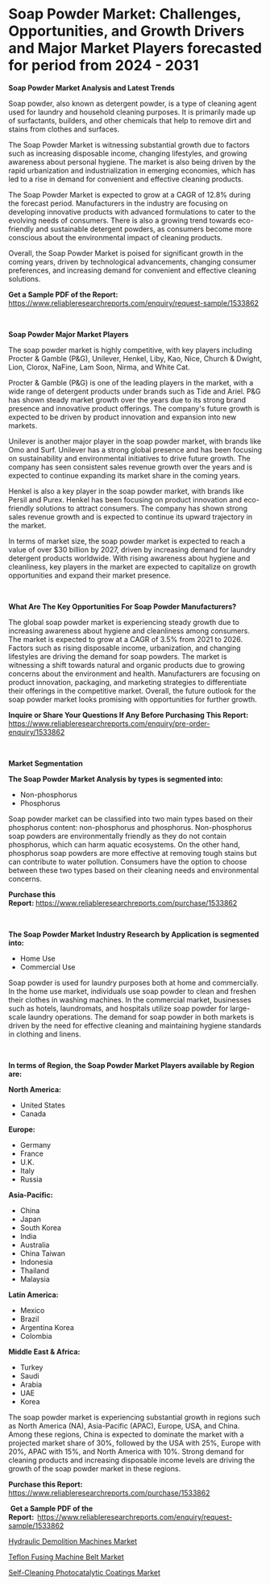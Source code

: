 <p><h1>Soap Powder Market: Challenges, Opportunities, and Growth Drivers and Major Market Players forecasted for period from 2024 - 2031</h1></p><p><strong>Soap Powder Market Analysis and Latest Trends</strong></p>
<p><p>Soap powder, also known as detergent powder, is a type of cleaning agent used for laundry and household cleaning purposes. It is primarily made up of surfactants, builders, and other chemicals that help to remove dirt and stains from clothes and surfaces.</p><p>The Soap Powder Market is witnessing substantial growth due to factors such as increasing disposable income, changing lifestyles, and growing awareness about personal hygiene. The market is also being driven by the rapid urbanization and industrialization in emerging economies, which has led to a rise in demand for convenient and effective cleaning products.</p><p>The Soap Powder Market is expected to grow at a CAGR of 12.8% during the forecast period. Manufacturers in the industry are focusing on developing innovative products with advanced formulations to cater to the evolving needs of consumers. There is also a growing trend towards eco-friendly and sustainable detergent powders, as consumers become more conscious about the environmental impact of cleaning products.</p><p>Overall, the Soap Powder Market is poised for significant growth in the coming years, driven by technological advancements, changing consumer preferences, and increasing demand for convenient and effective cleaning solutions.</p></p>
<p><strong>Get a Sample PDF of the Report:&nbsp;</strong> <a href="https://www.reliableresearchreports.com/enquiry/request-sample/1533862">https://www.reliableresearchreports.com/enquiry/request-sample/1533862</a></p>
<p>&nbsp;</p>
<p><strong>Soap Powder Major Market Players</strong></p>
<p><p>The soap powder market is highly competitive, with key players including Procter & Gamble (P&G), Unilever, Henkel, Liby, Kao, Nice, Church & Dwight, Lion, Clorox, NaFine, Lam Soon, Nirma, and White Cat. </p><p>Procter & Gamble (P&G) is one of the leading players in the market, with a wide range of detergent products under brands such as Tide and Ariel. P&G has shown steady market growth over the years due to its strong brand presence and innovative product offerings. The company's future growth is expected to be driven by product innovation and expansion into new markets.</p><p>Unilever is another major player in the soap powder market, with brands like Omo and Surf. Unilever has a strong global presence and has been focusing on sustainability and environmental initiatives to drive future growth. The company has seen consistent sales revenue growth over the years and is expected to continue expanding its market share in the coming years.</p><p>Henkel is also a key player in the soap powder market, with brands like Persil and Purex. Henkel has been focusing on product innovation and eco-friendly solutions to attract consumers. The company has shown strong sales revenue growth and is expected to continue its upward trajectory in the market.</p><p>In terms of market size, the soap powder market is expected to reach a value of over $30 billion by 2027, driven by increasing demand for laundry detergent products worldwide. With rising awareness about hygiene and cleanliness, key players in the market are expected to capitalize on growth opportunities and expand their market presence.</p></p>
<p>&nbsp;</p>
<p><strong>What Are The Key Opportunities For Soap Powder Manufacturers?</strong></p>
<p><p>The global soap powder market is experiencing steady growth due to increasing awareness about hygiene and cleanliness among consumers. The market is expected to grow at a CAGR of 3.5% from 2021 to 2026. Factors such as rising disposable income, urbanization, and changing lifestyles are driving the demand for soap powders. The market is witnessing a shift towards natural and organic products due to growing concerns about the environment and health. Manufacturers are focusing on product innovation, packaging, and marketing strategies to differentiate their offerings in the competitive market. Overall, the future outlook for the soap powder market looks promising with opportunities for further growth.</p></p>
<p><strong>Inquire or Share Your Questions If Any Before Purchasing This Report:</strong> <a href="https://www.reliableresearchreports.com/enquiry/pre-order-enquiry/1533862">https://www.reliableresearchreports.com/enquiry/pre-order-enquiry/1533862</a></p>
<p>&nbsp;</p>
<p><strong>Market Segmentation</strong></p>
<p><strong>The Soap Powder Market Analysis by types is segmented into:</strong></p>
<p><ul><li>Non-phosphorus</li><li>Phosphorus</li></ul></p>
<p><p>Soap powder market can be classified into two main types based on their phosphorus content: non-phosphorus and phosphorus. Non-phosphorus soap powders are environmentally friendly as they do not contain phosphorus, which can harm aquatic ecosystems. On the other hand, phosphorus soap powders are more effective at removing tough stains but can contribute to water pollution. Consumers have the option to choose between these two types based on their cleaning needs and environmental concerns.</p></p>
<p><strong>Purchase this Report:&nbsp;</strong><a href="https://www.reliableresearchreports.com/purchase/1533862">https://www.reliableresearchreports.com/purchase/1533862</a></p>
<p>&nbsp;</p>
<p><strong>The Soap Powder Market Industry Research by Application is segmented into:</strong></p>
<p><ul><li>Home Use</li><li>Commercial Use</li></ul></p>
<p><p>Soap powder is used for laundry purposes both at home and commercially. In the home use market, individuals use soap powder to clean and freshen their clothes in washing machines. In the commercial market, businesses such as hotels, laundromats, and hospitals utilize soap powder for large-scale laundry operations. The demand for soap powder in both markets is driven by the need for effective cleaning and maintaining hygiene standards in clothing and linens.</p></p>
<p>&nbsp;</p>
<p><strong>In terms of Region, the Soap Powder Market Players available by Region are:</strong></p>
<p>
    <p> <strong> North America: </strong>
        <ul>
            <li>United States</li>
            <li>Canada</li>
        </ul>
        </p> 
    <p> <strong> Europe: </strong>
        <ul>
            <li>Germany</li>
            <li>France</li>
            <li>U.K.</li>
            <li>Italy</li>
            <li>Russia</li>
        </ul>
        </p> 
    <p> <strong> Asia-Pacific: </strong>
        <ul>
            <li>China</li>
            <li>Japan</li>
            <li>South Korea</li>
            <li>India</li>
            <li>Australia</li>
            <li>China Taiwan</li>
            <li>Indonesia</li>
            <li>Thailand</li>
            <li>Malaysia</li>
        </ul>
        </p> 
    <p> <strong> Latin America: </strong>
        <ul>
            <li>Mexico</li>
            <li>Brazil</li>
            <li>Argentina Korea</li>
            <li>Colombia</li>
        </ul>
        </p> 
    <p> <strong> Middle East & Africa: </strong>
        <ul>
            <li>Turkey</li>
            <li>Saudi</li>
            <li>Arabia</li>
            <li>UAE</li>
            <li>Korea</li>
        </ul>
    </p>
    </p>
<p><p>The soap powder market is experiencing substantial growth in regions such as North America (NA), Asia-Pacific (APAC), Europe, USA, and China. Among these regions, China is expected to dominate the market with a projected market share of 30%, followed by the USA with 25%, Europe with 20%, APAC with 15%, and North America with 10%. Strong demand for cleaning products and increasing disposable income levels are driving the growth of the soap powder market in these regions.</p></p>
<p><strong>Purchase this Report: </strong><a href="https://www.reliableresearchreports.com/purchase/1533862">https://www.reliableresearchreports.com/purchase/1533862</a></p>
<p>&nbsp;<strong>Get a Sample PDF of the Report:&nbsp;&nbsp;</strong><a href="https://www.reliableresearchreports.com/enquiry/request-sample/1533862">https://www.reliableresearchreports.com/enquiry/request-sample/1533862</a></p>
<p><strong></strong></p>
<p><p><a href="https://view.publitas.com/reportprime-1/hydraulic-demolition-machines-market-challenges-opportunities-and-growth-drivers-and-major-market-players-forecasted-for-period-from-2023-2030/">Hydraulic Demolition Machines Market</a></p><p><a href="https://view.publitas.com/reportprime-1/teflon-fusing-machine-belt-market-challenges-opportunities-and-growth-drivers-and-major-market-players-forecasted-for-period-from-2023-2030/">Teflon Fusing Machine Belt Market</a></p><p><a href="https://view.publitas.com/reportprime-1/self-cleaning-photocatalytic-coatings-market-size-growth-outlook-from-2023-to-2030-projecting-at-markets-trends-analysis-by-application-regional-outlook-and-revenue/">Self-Cleaning Photocatalytic Coatings Market</a></p></p>